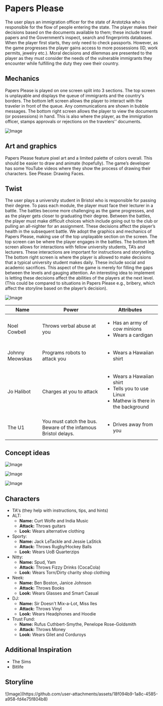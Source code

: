 <h1>Papers Please</h1> 
The user plays an immigration officer for the state of Arstotzka who is responsible for the flow of people entering the state.  The player makes their decisions based on the documents available to them; these include travel papers and the Government’s inspect, search and fingerprints databases.  When the player first starts, they only need to check passports. However, as the game progresses the player gains access to more possessions (ID, work permits, jewelry etc.). Moral decisions and dilemmas are presented to the player as they must consider the needs of the vulnerable immigrants they encounter while fulfilling the duty they owe their country.  

<h2>Mechanics</h2> 
Papers Please is played on one screen split into 3 sections. The top screen is unplayable and displays the queue of immigrants and the country's borders. The bottom left screen allows the player to interact with the traveler in front of the queue. Any communications are shown in bubble messages. The bottom right screen allows the player to view the documents (or possessions) in hand. This is also where the player, as the immigration officer, stamps approvals or rejections on the travelers'’ documents.  

![Image](https://github.com/user-attachments/assets/1e0ccc87-525c-4b3e-b4e4-4f2d97cc9679)

<h2>Art and graphics</h2> 
Papers Please feature pixel art and a limited palette of colors overall. This should be easier to draw and animate (hopefully). The game’s developer has some YouTube videos where they show the process of drawing their characters. See Please: Drawing Faces. 
 
<h2>Twist</h2> 
The user plays a university student in Bristol who is responsible for passing their degree. To pass each module, the player must face their lecturer in a battle. The battles become more challenging as the game progresses, and as the player gets closer to graduating their degree. Between the battles, the player must make difficult choices which include going out to the club or pulling an all-nighter for an assignment. These decisions affect the player’s health in the subsequent battle.  
We adopt the graphics and mechanics of Papers Please, making use of the top unplayable section on the screen. The top screen can be where the player engages in the battles. The bottom left screen allows for interactions with fellow university students, TA’s and lecturers. These interactions are important for instructions and storytelling. The bottom right screen is where the player is allowed to make decisions that a typical university student makes daily. These include social and academic sacrifices. This aspect of the game is merely for filling the gaps between the levels and gauging attention. An interesting idea to implement is letting these decisions affect the abilities of the players at the next level. (This could be compared to situations in Papers Please e.g., bribery, which affect the storyline based on the player’s decision). 

![Image](https://github.com/user-attachments/assets/749b0aa3-021d-472e-89e5-09455dc5b804)

<table>
  <thead>
    <tr>
      <th>Name</th>
      <th>Power</th>
      <th>Attributes</th>
    </tr>
  </thead>
  <tbody>
    <tr>
      <td>Noel Cowbell</td>
      <td>Throws verbal abuse at you</td>
      <td>
        <ul>
          <li>Has an army of cow minions</li>
          <li>Wears a cardigan</li>
        </ul>
      </td>
    </tr>
    <tr>
      <td>Johnny Meowskas</td>
      <td>Programs robots to attack you</td>
      <td>
        <ul>
          <li>Wears a Hawaiian shirt</li>
        </ul>
      </td>
    </tr>
    <tr>
      <td>Jo Halibot</td>
      <td>Charges at you to attack</td>
      <td>
        <ul>
          <li>Wears a Hawaiian shirt</li>
          <li>Tells you to use Linux</li>
          <li>Mathew is there in the background</li>
        </ul>
      </td>
    </tr>
    <tr>
      <td>The U1</td>
      <td>You must catch the bus. Beware of the infamous Bristol delays.</td>
      <td>
        <ul>
          <li>Drives away from you</li>
        </ul>
      </td>
    </tr>
  </tbody>
</table>

<h2>Concept ideas</h2>

![Image](https://github.com/user-attachments/assets/e2e42032-4ef7-4643-b40d-1896d0753f60)

![Image](https://github.com/user-attachments/assets/fcd500be-54c7-49d8-bdbf-12c731f266c3)

![Image](https://github.com/user-attachments/assets/30bc5fb6-2200-4e2f-b2ea-d6633ff2ccbf)

<h2>Characters</h2>
<ul>
  <li>TA's (they help with instructions, tips, and hints)</li>
  <li>
    ALT:
    <ul>
      <li><strong>Name:</strong> Curt Wolfe and India Music</li>
      <li><strong>Attack:</strong> Throws guitars</li>
      <li><strong>Look:</strong> Wears alternative clothing</li>
    </ul>
  </li>
  <li>
    Sporty:
    <ul>
      <li><strong>Name:</strong> Jack LeTackle and Jessie LaStick</li>
      <li><strong>Attack:</strong> Throws Rugby/Hockey Balls</li>
      <li><strong>Look:</strong> Wears UoB Quarterzips</li>
    </ul>
  </li>
  <li>
    Nitty:
    <ul>
      <li><strong>Name:</strong> Spud, Yam</li>
      <li><strong>Attack:</strong> Throws Fizzy Drinks (CocaCola)</li>
      <li><strong>Look:</strong> Wears Torn/Dirty charity shop clothing</li>
    </ul>
  </li>
  <li>
    Neek:
    <ul>
      <li><strong>Name:</strong> Ben Boston, Janice Johnson</li>
      <li><strong>Attack:</strong> Throws Books</li>
      <li><strong>Look:</strong> Wears Glasses and Smart Casual</li>
    </ul>
  </li>
  <li>
    DJ:
    <ul>
      <li><strong>Name:</strong> Sir Doesn't Mix-a-Lot, Miss Iles</li>
      <li><strong>Attack:</strong> Throws Vinyl</li>
      <li><strong>Look:</strong> Wears Headphones and Hoodie</li>
    </ul>
  </li>
  <li>
    Trust Fund:
    <ul>
      <li><strong>Name:</strong> Rufus Cuthbert-Smythe, Penelope Rose-Goldsmith</li>
      <li><strong>Attack:</strong> Throws Money</li>
      <li><strong>Look:</strong> Wears Gilet and Corduroys</li>
    </ul>
  </li>
</ul>


<h2>Additional Inspiration</h2>
<ul>
  <li>The Sims</li>
  <li>Bitlife</li>
</ul>

<h2>Storyline</h2>
![Image](https://github.com/user-attachments/assets/18f094b9-1a8c-4585-a958-fd4e75f804b8)